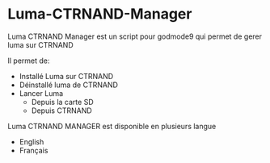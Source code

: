 # Luma-CTRNAND-Manager

Luma CTRNAND Manager est un script pour godmode9 qui permet de gerer luma sur CTRNAND

Il permet de:
* Installé Luma sur CTRNAND
* Déinstallé luma de CTRNAND
* Lancer Luma 
  * Depuis la carte SD
  * Depuis CTRNAND

Luma CTRNAND MANAGER est disponible en plusieurs langue
* English
* Français
